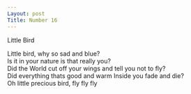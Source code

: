 ```yaml
---
Layout: post
Title: Number 16
---
```

Little Bird

Little bird, why so sad and blue?                                                                                                                                                           
Is it in your nature is that really you?                                                                                                                                                      
Did the World cut off your wings and tell you not to fly?                                                                                                                                   
Did everything thats good and warm Inside you fade and die?                                                                                                                                 
Oh little precious bird, fly fly fly
